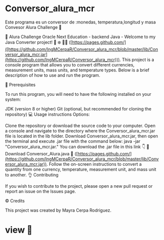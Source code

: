 # Conversor_alura_mcr
Este programa es un conversor de :monedas, temperatura,longitud y masa
Convesor Alura Challenge 📂

🔶 Alura Challenge Oracle Next Education - backend Java -
Welcome to my Java Converter project! 💱 ❄️ 📐🔗 ([https://pages.github.com/]([https://github.com/IngMCerpaR/Conversor_alura_mcr/blob/master/lib/Conversor_alura_mcr.jar](https://github.com/IngMCerpaR/Conversor_alura_mcr))).
This project is a console program that allows you to convert different currencies, measurement units, mass units, and temperature types. Below is a brief description of how to use and run the program.

💾 Prerequisites

To run this program, you will need to have the following installed on your system:

JDK (version 8 or higher)
Git (optional, but recommended for cloning the repository)
💻 Usage instructions Options:

Clone the repository or download the source code to your computer.
Open a console and navigate to the directory where the Conversor_alura_mcr.jar file is located in the lib folder. Download Conversor_alura_mcr.jar, then open the terminal and execute .jar file with the command below:
java -jar "Conversor_alura_mcr.jar."
You can download the .jar file in this link 👇
🔗 Download Conversor_Alura.java 🔗 ([https://pages.github.com/](https://github.com/IngMCerpaR/Conversor_alura_mcr/blob/master/lib/Conversor_alura_mcr.jar)).
Follow the on-screen instructions to convert a quantity from one currency, temperature, measurement unit, and mass unit to another.
👌 Contributing

If you wish to contribute to the project, please open a new pull request or report an issue on the Issues page.

©️ Credits

This project was created by Mayra Cerpa Rodriguez.


# view 👀
